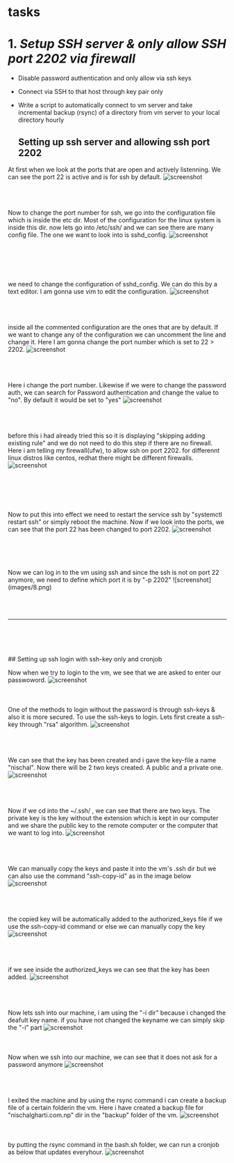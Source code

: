 # tasks

# 1. *Setup SSH server & only allow SSH port 2202 via firewall*
- Disable password authentication and only allow via ssh keys
- Connect via SSH to that host through key pair only
- Write a script to automatically connect to vm server and take incremental backup (rsync) of
  a directory from vm server to your local directory hourly 



  ## Setting up ssh server and allowing ssh port 2202


At first when we look at the ports that are open and actively listenning. We can see the port 22 is active and is for ssh by default.
![screenshot](images/1.png)
<br>
<br>
<br>
<br>

Now to change the port number for ssh, we go into the configuration file which is inside the etc dir. Most of the configuration for the linux system is inside this dir. now lets go into /etc/ssh/ and we can see there are many config file. The one we want to look into is sshd_config.
![screenshot](images/2.png)

<br>
<br>
<br>
<br>

we need to change the configuration of sshd_config. We can do this by a text editor. I am gonna use vim to edit the configuration.
![screenshot](images/3.png)
<br>
<br>
<br>
<br>

inside all the commented configuration are the ones that are by default. If we want to change any of the configuration we can uncomment the line and change it. Here I am gonna change the port number which is set to 22 > 2202.
![screenshot](images/4.png)
<br>
<br>
<br>
<br>

Here i change the port number. Likewise if we were to change the password auth, we can search for Password authentication and change the value to "no". By default it would be set to "yes"
![screenshot](images/5.png)
<br>
<br>
<br>
<br>

before this i had already tried this so it is displaying "skipping adding existing rule" and we do not need to do this step if there are no firewall. Here i am telling my firewall(ufw), to allow ssh on port 2202. for differennt linux distros like centos, redhat there might be different firewalls.
![screenshot](images/6.png)

<br>
<br>
<br>
<br>

Now to put this into effect we need to restart the service ssh by "systemctl restart ssh" or simply reboot the machine. Now if we look into the ports, we can see that the port 22 has been changed to port 2202.
![screenshot](images/7.png)

<br>
<br>
<br>
<br>
Now we can log in to the vm using ssh and since the ssh is not on port 22 anymore, we need to define which port it is by "-p 2202"
![screenshot](images/8.png)

<br>
<br>
<br>
<br>

-----------------------------------------------------------------------------------------------------------------------------------------------------
<br>
<br>
<br>
<br>
## Setting up ssh login with ssh-key only and cronjob

Now when we try to login to the vm, we see that we are asked to enter our passwoword.
![screenshot](images-2/1.png)
<br>
<br>
<br>
<br>
One of the methods to login without the password is through ssh-keys & also it is more secured. To use the ssh-keys to login. Lets first create a ssh-key through "rsa" algorithm.
![screenshot](images-2/2.png)
<br>
<br>
<br>
<br>

We can see that the key has been created and i gave the key-file a name "nischal". Now there will be 2 two keys created. A public and a private one.
![screenshot](images-2/3.png)
<br>
<br>
<br>
<br>


Now if we cd into the ~/.ssh/  , we can see that there are two keys. The private key is the key without the extension which is kept in our computer and we share the public key to the remote computer or the computer that we want to log into.
![screenshot](images-2/4.png)
<br>
<br>
<br>
<br>

We can manually copy the keys and paste it into the vm's .ssh dir but we can also use the command "ssh-copy-id" as in the image below
![screenshot](images-2/5.png)
<br>
<br>
<br>
<br>


the copied key will be automatically added to the authorized_keys file if we use the ssh-copy-id command or else we can manually copy the key
![screenshot](images-2/6.png)
<br>
<br>
<br>
<br>

if we see inside the authorized_keys we can see that the key has been added.
![screenshot](images-2/7.png)
<br>
<br>
<br>
<br>

Now lets ssh into our machine, i am using the "-i dir" because i changed the deafult key name. if you have not changed the keyname we can simply skip the "-i" part
![screenshot](images-2/8.png)
<br>
<br>
<br>
<br>
Now when we ssh into our machine, we can see that it does not ask for a password anymore
![screenshot](images-2/9.png)
<br>
<br>
<br>
<br>

I exited the machine and by using the rsync command i can create a backup file of a certain folderin the vm. Here i have created a backup file for "nischalgharti.com.np" dir in the "backup" folder of the vm.
![screenshot](images-2/10.png)
<br>
<br>
<br>
<br>
by putting the rsync command in the bash.sh folder, we can run a cronjob as below that updates everyhour.
![screenshot](images-2/cron.png)
<br>
<br>
<br>
<br>
